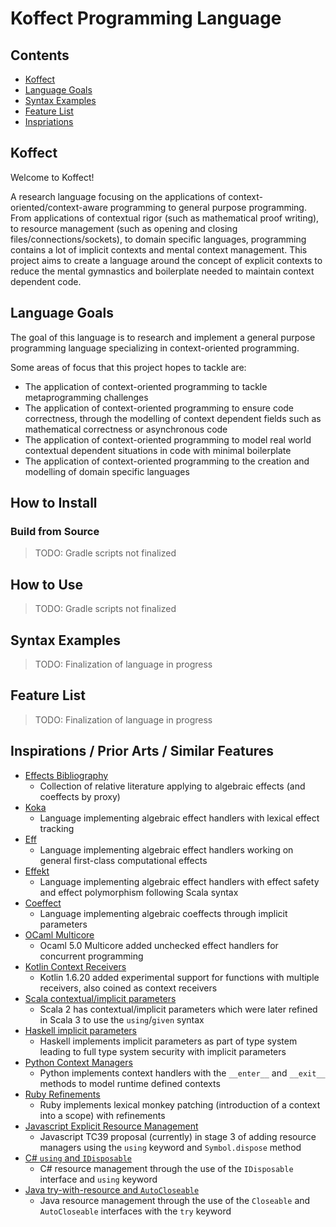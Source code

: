 # Koffect Programming Language

## Contents

- [Koffect](#koffect)
- [Language Goals](#language-goals)
- [Syntax Examples](#syntax-examples)
- [Feature List](#feature-list)
- [Inspriations](#inspirations--prior-arts--similar-features)

## Koffect

Welcome to Koffect!

A research language focusing on the applications of context-oriented/context-aware programming
to general purpose programming. From applications of contextual rigor (such as mathematical proof writing), to resource
management (such as opening and closing files/connections/sockets), to domain specific languages, programming contains
a lot of implicit contexts and mental context management. This project aims to create a language around the concept of
explicit contexts to reduce the mental gymnastics and boilerplate needed to maintain context dependent code.

## Language Goals

The goal of this language is to research and implement a general purpose programming language specializing in
context-oriented programming.

Some areas of focus that this project hopes to tackle are:

- The application of context-oriented programming to tackle metaprogramming challenges
- The application of context-oriented programming to ensure code correctness, through the modelling of context dependent
  fields such as mathematical correctness or asynchronous code
- The application of context-oriented programming to model real world contextual dependent situations in code with
  minimal boilerplate
- The application of context-oriented programming to the creation and modelling of domain specific languages

## How to Install

### Build from Source

> TODO: Gradle scripts not finalized

## How to Use

> TODO: Gradle scripts not finalized

## Syntax Examples

> TODO: Finalization of language in progress

## Feature List

> TODO: Finalization of language in progress

## Inspirations / Prior Arts / Similar Features

- [Effects Bibliography](https://github.com/yallop/effects-bibliography)
    - Collection of relative literature applying to algebraic effects (and coeffects by proxy)
- [Koka](https://koka-lang.github.io/koka/doc/index.html)
    - Language implementing algebraic effect handlers with lexical effect tracking
- [Eff](https://www.eff-lang.org/)
    - Language implementing algebraic effect handlers working on general first-class computational effects
- [Effekt](https://effekt-lang.org/)
    - Language implementing algebraic effect handlers with effect safety and effect polymorphism following Scala syntax
- [Coeffect](https://tomasp.net/coeffects/)
    - Language implementing algebraic coeffects through implicit parameters
- [OCaml Multicore](https://github.com/ocaml/ocaml)
    - Ocaml 5.0 Multicore added unchecked effect handlers for concurrent programming
- [Kotlin Context Receivers](https://github.com/Kotlin/KEEP/blob/master/proposals/context-receivers.md)
    - Kotlin 1.6.20 added experimental support for functions with multiple receivers, also coined as context receivers
- [Scala contextual/implicit parameters](https://docs.scala-lang.org/tour/implicit-parameters.html)
    - Scala 2 has contextual/implicit parameters which were later refined in Scala 3 to use the `using`/`given` syntax
- [Haskell implicit parameters](https://ghc.gitlab.haskell.org/ghc/doc/users_guide/exts/implicit_parameters.html)
    - Haskell implements implicit parameters as part of type system leading to full type system security with implicit
      parameters
- [Python Context Managers](https://docs.python.org/3/reference/datamodel.html#context-managers)
    - Python implements context handlers with the `__enter__` and `__exit__` methods to model runtime defined contexts
- [Ruby Refinements](https://ruby-doc.org/core-3.1.0/Refinement.html)
    - Ruby implements lexical monkey patching (introduction of a context into a scope) with refinements
- [Javascript Explicit Resource Management](https://github.com/tc39/proposal-explicit-resource-management)
    - Javascript TC39 proposal (currently) in stage 3 of adding resource managers using the `using` keyword
      and `Symbol.dispose` method
- [C# `using` and `IDisposable`](https://learn.microsoft.com/en-us/dotnet/csharp/language-reference/statements/using)
    - C# resource management through the use of the `IDisposable` interface and `using` keyword
- [Java try-with-resource and `AutoCloseable`](https://docs.oracle.com/javase/tutorial/essential/exceptions/tryResourceClose.html)
    - Java resource management through the use of the `Closeable` and `AutoCloseable` interfaces with the `try` keyword
